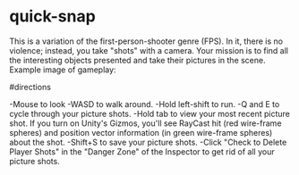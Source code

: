 # quick-snap

This is a variation of the first-person-shooter genre (FPS). In it, there is no violence; instead, you take "shots" with a camera. Your mission is to find all the interesting objects presented and take their pictures in the scene. Example image of gameplay:

#directions

-Mouse to look
-WASD to walk around.
-Hold left-shift to run.
-Q and E to cycle through your picture shots.
-Hold tab to view your most recent picture shot. If you turn on Unity's Gizmos, you'll see RayCast hit (red wire-frame spheres) and position vector information (in green wire-frame spheres) about the shot.
-Shift+S to save your picture shots.
-Click "Check to Delete Player Shots" in the "Danger Zone" of the Inspector to get rid of all your picture shots.
